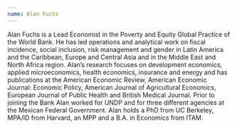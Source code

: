 ```yaml
---
name: Alan Fuchs 
---
```


Alan Fuchs is a Lead Economist in the Poverty and Equity Global Practice of the World Bank. He has led operations and analytical work on fiscal incidence, social inclusion, risk management and gender in Latin America and the Caribbean, Europe and Central Asia and in the Middle East and North Africa region. Alan’s research focuses on development economics, applied microeconomics, health economics, insurance and energy and has publications at the American Economic Review, American Economic Journal: Economic Policy, American Journal of Agricultural Economics, European Journal of Public Health and British Medical Journal. Prior to joining the Bank Alan worked for UNDP and for three different agencies at the Mexican Federal Government. Alan holds a PhD from UC Berkeley, MPA/ID from Harvard, an MPP and a B.A. in Economics from ITAM.
